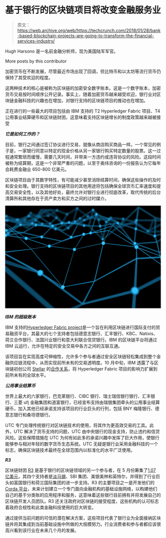 # 基于银行的区块链项目将改变金融服务业

> 原文：<https://web.archive.org/web/https://techcrunch.com/2018/01/28/bank-based-blockchain-projects-are-going-to-transform-the-financial-services-industry/>

Hugh Harsono 是一名前金融分析师，现为美国陆军军官。

More posts by this contributor

加密货币在不断发展，尽管最近市场出现了回调，但比特币和以太坊等流行货币仍保持了其受欢迎的程度。

这两种技术的核心是被称为区块链的加密安全数字账本。这是一个数字账本，加密货币交易按时间顺序公开记录。事实上，随着加密货币越来越受欢迎，银行业对区块链金融科技的兴趣也在增加，对银行支持的区块链项目的推动也在增加。

正在进行的一些最大的项目包括由 IBM 支持的 T2 Hyperledger Fabric 项目、T4 公用事业结算硬币和区块链财团，这意味着支持区块链增长的制度政策越来越被接受

***它是如何工作的？***

目前，银行之间通过签订协议进行交易，就像从商店购买商品一样。一个常见的例子是，一家银行同意以特定的现金价格从另一家银行购买特定数量的股票。这一过程通常繁琐而缓慢，需要几天时间，并带来一方违约或违背协议的风险。这段时间被称为结算期，这是一个非常严重的问题，以至于奥纬咨询的一份报告认为它每年会耗费金融业 650-800 亿美元。

区块链项目由于其数字特性，有可能减少甚至消除结算时间，确保这些操作的及时和安全处理。银行支持的区块链项目的其他用途将包括确保全球货币汇率速度和提高交易安全性，以及其他好处，最终允许对银行业进行彻底改革，取代传统的后台清算所和其他存在于资产卖方和买方之间的过时媒介。

![](img/038fd1053ad4534b1f7787965b0cac19.png)

***IBM 的超级账本***

IBM 支持的[Hyperledger Fabric project](https://web.archive.org/web/20230306102943/https://www.ibm.com/blockchain/hyperledger-fabric-support.html)是一个旨在利用区块链进行国际支付的贸易融资平台，其最大的七个支持者包括德意志银行、汇丰银行、KBC、Natixis、荷兰合作银行、法国兴业银行和意大利联合信贷银行。IBM 的区块链平台将通过 IBM 云运行，允许在特定的安全交易中各方之间的互联互通。

该项目旨在实现高度可伸缩性，允许多个参与者通过安全区块链轻松集成到整个金融供应链流程中，从而实现前所未有的交易透明度。10 月中旬，IBM 透露了与区块链初创公司 [Stellar](https://web.archive.org/web/20230306102943/https://www.stellar.org/) 的[合作关系](https://web.archive.org/web/20230306102943/https://www.coindesk.com/ibms-stellar-move-tech-giant-use-lumen-cryptocurrency-payments-rail/)，将 Hyperledger Fabric 项目的影响力扩展到前所未有的全球水平。

***公用事业结算币***

世界上最大的六家银行，巴克莱银行、CIBC 银行、瑞士瑞信银行银行、汇丰银行、三菱 ufj 金融集团和道富银行，已经宣布支持由瑞银集团牵头的公用事业结算硬币，加入其他已经承诺支持该项目的行业巨头的行列，包括 BNY 梅隆银行、德意志银行和桑坦德银行。

UTC 专门处理传统银行对区块链技术的使用，将其作为更高效交易的工具。此外，UTC 解决了货币支持的问题，UTC 由中央银行的现金支持，防止违约和信贷风险。这些保障措施在 UTC 为何有如此多的承诺兴趣中发挥了巨大作用，使银行能够参与相对年轻的数字货币生态系统。UTC 无疑是银行业采用金融科技的一个标志，确保区块链技术最终在全球范围内以标准化的水平广泛使用。

***R3***

区块链财团 [R3](https://web.archive.org/web/20230306102943/https://www.r3.com/) 是基于银行的区块链领域的另一个参与者，在 5 月份筹集了[1.07 亿美元](https://web.archive.org/web/20230306102943/https://techcrunch.com/2017/05/23/blockchain-consortium-r3-raises-107-million/)，其四个支持者是[淡马锡](https://web.archive.org/web/20230306102943/http://www.temasek.com.sg/)、SBI 集团、美银美林和英特尔，并得到了行业巨头如富国银行和荷兰国际集团的进一步支持。R3 的主要项目之一是开发他们的 [Corda 平台](https://web.archive.org/web/20230306102943/https://www.americanbanker.com/news/r3-makes-code-for-financial-agreements-platform-open-source)，未来计划建立一个专门面向金融机构的基础设施网络，以构建他们自己的基于分类账的应用程序和服务，这意味着这些银行目前拥有并将发展自己的区块链开发人员团队。R3 还关注政府对区块链的接受程度，这些机构的认可标志着政府合规性和此类金融科技使用的巨大转变。

通过提供当前问题的可信的潜在解决方案，这些项目代表了银行业为全面接纳区块链并将其集成到当前基础设施中所做的大规模努力。行业消费者和参与者都应该很高兴看到该行业在未来几个月的发展。